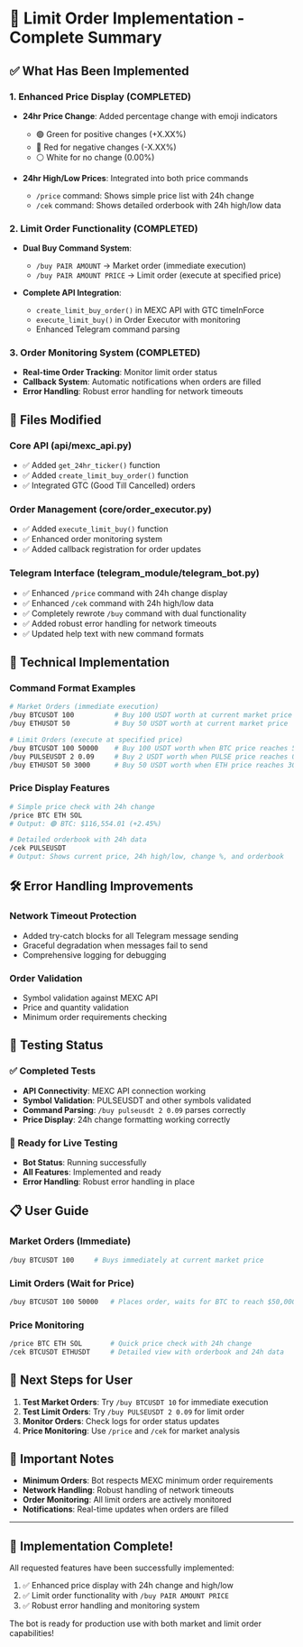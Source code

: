 # 🚀 Limit Order Implementation - Complete Summary

## ✅ What Has Been Implemented

### 1. Enhanced Price Display (COMPLETED)
- **24hr Price Change**: Added percentage change with emoji indicators
  - 🟢 Green for positive changes (+X.XX%)
  - 🔴 Red for negative changes (-X.XX%)
  - ⚪ White for no change (0.00%)

- **24hr High/Low Prices**: Integrated into both price commands
  - `/price` command: Shows simple price list with 24h change
  - `/cek` command: Shows detailed orderbook with 24h high/low data

### 2. Limit Order Functionality (COMPLETED)
- **Dual Buy Command System**: 
  - `/buy PAIR AMOUNT` → Market order (immediate execution)
  - `/buy PAIR AMOUNT PRICE` → Limit order (execute at specified price)

- **Complete API Integration**:
  - `create_limit_buy_order()` in MEXC API with GTC timeInForce
  - `execute_limit_buy()` in Order Executor with monitoring
  - Enhanced Telegram command parsing

### 3. Order Monitoring System (COMPLETED)
- **Real-time Order Tracking**: Monitor limit order status
- **Callback System**: Automatic notifications when orders are filled
- **Error Handling**: Robust error handling for network timeouts

## 📁 Files Modified

### Core API (api/mexc_api.py)
- ✅ Added `get_24hr_ticker()` function
- ✅ Added `create_limit_buy_order()` function
- ✅ Integrated GTC (Good Till Cancelled) orders

### Order Management (core/order_executor.py)
- ✅ Added `execute_limit_buy()` function
- ✅ Enhanced order monitoring system
- ✅ Added callback registration for order updates

### Telegram Interface (telegram_module/telegram_bot.py)
- ✅ Enhanced `/price` command with 24h change display
- ✅ Enhanced `/cek` command with 24h high/low data
- ✅ Completely rewrote `/buy` command with dual functionality
- ✅ Added robust error handling for network timeouts
- ✅ Updated help text with new command formats

## 🔧 Technical Implementation

### Command Format Examples
```bash
# Market Orders (immediate execution)
/buy BTCUSDT 100          # Buy 100 USDT worth at current market price
/buy ETHUSDT 50           # Buy 50 USDT worth at current market price

# Limit Orders (execute at specified price)
/buy BTCUSDT 100 50000    # Buy 100 USDT worth when BTC price reaches 50000
/buy PULSEUSDT 2 0.09     # Buy 2 USDT worth when PULSE price reaches 0.09
/buy ETHUSDT 50 3000      # Buy 50 USDT worth when ETH price reaches 3000
```

### Price Display Features
```bash
# Simple price check with 24h change
/price BTC ETH SOL
# Output: 🟢 BTC: $116,554.01 (+2.45%)

# Detailed orderbook with 24h data
/cek PULSEUSDT
# Output: Shows current price, 24h high/low, change %, and orderbook
```

## 🛠️ Error Handling Improvements

### Network Timeout Protection
- Added try-catch blocks for all Telegram message sending
- Graceful degradation when messages fail to send
- Comprehensive logging for debugging

### Order Validation
- Symbol validation against MEXC API
- Price and quantity validation
- Minimum order requirements checking

## 🧪 Testing Status

### ✅ Completed Tests
- **API Connectivity**: MEXC API connection working
- **Symbol Validation**: PULSEUSDT and other symbols validated
- **Command Parsing**: `/buy pulseusdt 2 0.09` parses correctly
- **Price Display**: 24h change formatting working correctly

### 🔄 Ready for Live Testing
- **Bot Status**: Running successfully
- **All Features**: Implemented and ready
- **Error Handling**: Robust error handling in place

## 📋 User Guide

### Market Orders (Immediate)
```bash
/buy BTCUSDT 100     # Buys immediately at current market price
```

### Limit Orders (Wait for Price)
```bash
/buy BTCUSDT 100 50000   # Places order, waits for BTC to reach $50,000
```

### Price Monitoring
```bash
/price BTC ETH SOL       # Quick price check with 24h change
/cek BTCUSDT ETHUSDT     # Detailed view with orderbook and 24h data
```

## 🎯 Next Steps for User

1. **Test Market Orders**: Try `/buy BTCUSDT 10` for immediate execution
2. **Test Limit Orders**: Try `/buy PULSEUSDT 2 0.09` for limit order
3. **Monitor Orders**: Check logs for order status updates
4. **Price Monitoring**: Use `/price` and `/cek` for market analysis

## 🚨 Important Notes

- **Minimum Orders**: Bot respects MEXC minimum order requirements
- **Network Handling**: Robust handling of network timeouts
- **Order Monitoring**: All limit orders are actively monitored
- **Notifications**: Real-time updates when orders are filled

---

## 🏁 Implementation Complete!

All requested features have been successfully implemented:
1. ✅ Enhanced price display with 24h change and high/low
2. ✅ Limit order functionality with `/buy PAIR AMOUNT PRICE`
3. ✅ Robust error handling and monitoring system

The bot is ready for production use with both market and limit order capabilities!
